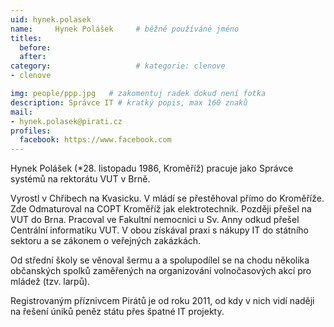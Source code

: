 ```yaml
---
uid: hynek.polasek
name:     Hynek Polášek  	# běžně používáné jméno
titles:
  before:                   
  after:
category:                   # kategorie: clenove
- clenove

img: people/ppp.jpg   # zakomentuj radek dokud není fotka
description: Správce IT # kratký popis, max 160 znaků
mail:
- hynek.polasek@pirati.cz
profiles:
  facebook: https://www.facebook.com
---
```


Hynek Polášek (*28. listopadu 1986, Kroměříž) pracuje jako Správce systémů na rektorátu VUT v Brně.

Vyrostl v Chřibech na Kvasicku. V mládí se přestěhoval přímo do Kroměříže. Zde Odmaturoval na COPT Kroměříž jak elektrotechnik. Později přešel na VUT do Brna. Pracoval ve Fakultní nemocnici u Sv. Anny odkud přešel Centrální informatiku VUT. V obou získával praxi s nákupy IT do státního sektoru a se zákonem o veřejných zakázkách.

Od střední školy se věnoval šermu a a spolupodílel se na chodu několika občanských spolků zaměřených na organizování volnočasových akcí pro mládež (tzv. larpů).

Registrovaným příznivcem Pirátů je od roku 2011, od kdy v nich vidí naději na řešení úniků peněz státu přes špatné IT projekty.
